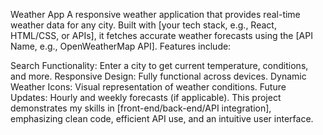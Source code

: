 Weather App
A responsive weather application that provides real-time weather data for any city. Built with [your tech stack, e.g., React, HTML/CSS, or APIs], it fetches accurate weather forecasts using the [API Name, e.g., OpenWeatherMap API]. Features include:

Search Functionality: Enter a city to get current temperature, conditions, and more.
Responsive Design: Fully functional across devices.
Dynamic Weather Icons: Visual representation of weather conditions.
Future Updates: Hourly and weekly forecasts (if applicable).
This project demonstrates my skills in [front-end/back-end/API integration], emphasizing clean code, efficient API use, and an intuitive user interface.
